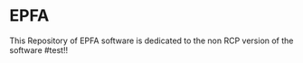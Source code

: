 # EPFA
This Repository of EPFA software is dedicated to the non RCP version of the software
#test!!
